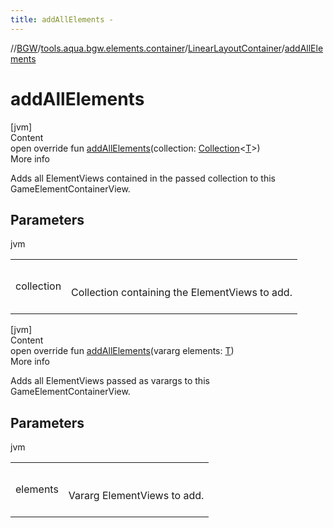 ```yaml
---
title: addAllElements -
---
```

//[BGW](../../../index.md)/[tools.aqua.bgw.elements.container](../index.md)/[LinearLayoutContainer](index.md)/[addAllElements](add-all-elements.md)



# addAllElements  
[jvm]  
Content  
open override fun [addAllElements](add-all-elements.md)(collection: [Collection](https://kotlinlang.org/api/latest/jvm/stdlib/kotlin.collections/-collection/index.html)<[T](index.md)>)  
More info  


Adds all ElementViews contained in the passed collection to this GameElementContainerView.



## Parameters  
  
jvm  
  
| | |
|---|---|
| <a name="tools.aqua.bgw.elements.container/LinearLayoutContainer/addAllElements/#kotlin.collections.Collection[TypeParam(bounds=[tools.aqua.bgw.elements.gameelements.GameElementView])]/PointingToDeclaration/"></a>collection| <a name="tools.aqua.bgw.elements.container/LinearLayoutContainer/addAllElements/#kotlin.collections.Collection[TypeParam(bounds=[tools.aqua.bgw.elements.gameelements.GameElementView])]/PointingToDeclaration/"></a><br><br>Collection containing the ElementViews to add.<br><br>|
  
  


[jvm]  
Content  
open override fun [addAllElements](add-all-elements.md)(vararg elements: [T](index.md))  
More info  


Adds all ElementViews passed as varargs to this GameElementContainerView.



## Parameters  
  
jvm  
  
| | |
|---|---|
| <a name="tools.aqua.bgw.elements.container/LinearLayoutContainer/addAllElements/#kotlin.Array[TypeParam(bounds=[tools.aqua.bgw.elements.gameelements.GameElementView])]/PointingToDeclaration/"></a>elements| <a name="tools.aqua.bgw.elements.container/LinearLayoutContainer/addAllElements/#kotlin.Array[TypeParam(bounds=[tools.aqua.bgw.elements.gameelements.GameElementView])]/PointingToDeclaration/"></a><br><br>Vararg ElementViews to add.<br><br>|
  
  



